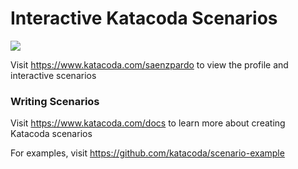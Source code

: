 # Interactive Katacoda Scenarios

[![](http://shields.katacoda.com/katacoda/saenzpardo/count.svg)](https://www.katacoda.com/saenzpardo "Get your profile on Katacoda.com")

Visit https://www.katacoda.com/saenzpardo to view the profile and interactive scenarios

### Writing Scenarios
Visit https://www.katacoda.com/docs to learn more about creating Katacoda scenarios

For examples, visit https://github.com/katacoda/scenario-example
